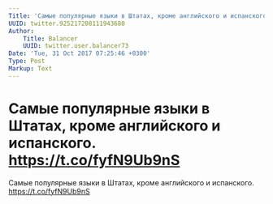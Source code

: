 ```yaml
---
Title: 'Самые популярные языки в Штатах, кроме английского и испанского. https://t.co/fyfN9Ub9nS'
UUID: twitter.925217208111943680
Author:
    Title: Balancer
    UUID: twitter.user.balancer73
Date: 'Tue, 31 Oct 2017 07:25:46 +0300'
Type: Post
Markup: Text
---
```


# Самые популярные языки в Штатах, кроме английского и испанского. https://t.co/fyfN9Ub9nS

Самые популярные языки в Штатах, кроме английского и
испанского. https://t.co/fyfN9Ub9nS